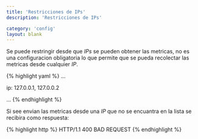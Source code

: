 ```yaml
---
title: 'Restricciones de IPs'
description: 'Restricciones de IPs'

category: 'config'
layout: blank
---
```


Se puede restringir desde que *IPs* se pueden obtener las metricas, no es una configuracion obligatoria lo que permite
que se pueda recolectar las metricas desde cualquier *IP*.

{% highlight yaml %}
...

ip: 127.0.0.1, 127.0.0.2

...
{% endhighlight %}

Si see envian las metricas desde una *IP* que no se encuantra en la lista se recibira como respuesta:

{% highlight http %}
HTTP/1.1 400 BAD REQUEST
{% endhighlight %}
